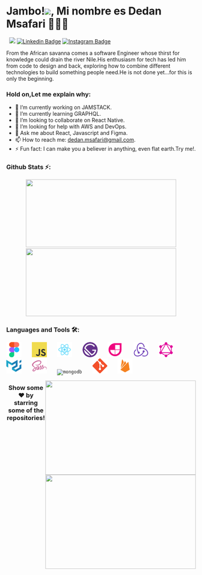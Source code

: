 # Jambo!<img src="https://media.giphy.com/media/MEFVcuRIoVETUMYZEe/giphy.gif" height="80px">, Mi nombre es Dedan Msafari 👨🏼‍💻 


&nbsp; ![](https://visitor-badge.glitch.me/badge?page_id=dedanmsafari.dedanmsafari&style=flat-square&color=38b000)
[![Linkedin Badge](https://img.shields.io/badge/-LinkedIn-0e76a8?style=flat-square&logo=Linkedin&logoColor=white)](https://linkedin.com/in/dedanmsafari)
[![Instagram Badge](https://img.shields.io/badge/-Instagram-e4405f?style=flat-square&logo=Instagram&logoColor=white)](https://instagram.com/dedan_eleven/)




From the African savanna comes a software Engineer whose thirst for knowledge could drain the river Nile.His enthusiasm for tech has led him from code to design and back, exploring how to combine different technologies to build something people need.He is not done yet...for this is only the beginning.

### Hold on,Let me explain why:

- 🔭 I’m currently working on JAMSTACK.
- 🌱 I’m currently learning GRAPHQL.
- 👯 I’m looking to collaborate on React Native.
- 🤔 I’m looking for help with AWS and DevOps.
- 💬 Ask me about React, Javascript and Figma.
- 📫 How to reach me: dedan.msafari@gmail.com.
- ⚡ Fun fact: I can make you a believer in anything, even flat earth.Try me!.



### Github Stats ⚡️:

<div align="center">
  <img height= "180em" width="400em" src="https://github-readme-stats.vercel.app/api/top-langs/?username=dedanmsafari&layout=compact&title_color=ff0a54&icon_color=ffff3f&text_color=ffffff&bg_color=0a0012&theme=radical&langs_count=4" />
  <img height= "180em" width="400em"  src="https://github-readme-stats.vercel.app/api?username=dedanmsafari&&show_icons=true&title_color=ff0a54&icon_color=ffff3f&text_color=ffffff&bg_color=0a0012&theme=radical" />
</div>

### Languages and Tools 🛠:


<code><img width="40" height="40" src="https://github.com/devicons/devicon/blob/master/icons/figma/figma-original.svg" alt="figma"></code>&nbsp;&nbsp;&nbsp;&nbsp;&nbsp;&nbsp;
<code><img width="40" height="40" src="https://raw.githubusercontent.com/github/explore/80688e429a7d4ef2fca1e82350fe8e3517d3494d/topics/javascript/javascript.png" alt="javascript"></code>&nbsp;&nbsp;&nbsp;&nbsp;&nbsp;&nbsp;
<code><img width="40" height="40" src="https://raw.githubusercontent.com/github/explore/80688e429a7d4ef2fca1e82350fe8e3517d3494d/topics/react/react.png" alt="react"></code>&nbsp;&nbsp;&nbsp;&nbsp;&nbsp;&nbsp;
<code><img width="40" height="40" src="https://github.com/devicons/devicon/blob/master/icons/gatsby/gatsby-original.svg" alt="gatsby"></code>&nbsp;&nbsp;&nbsp;&nbsp;&nbsp;&nbsp;
<code><img width="40" height="40" src="https://github.com/devicons/devicon/blob/master/icons/jamstack/jamstack-original.svg" alt="jamstack"></code>&nbsp;&nbsp;&nbsp;&nbsp;&nbsp;&nbsp;
<code><img width="40" height="40" src="https://raw.githubusercontent.com/github/explore/80688e429a7d4ef2fca1e82350fe8e3517d3494d/topics/redux/redux.png" alt="react"></code>&nbsp;&nbsp;&nbsp;&nbsp;&nbsp;&nbsp;
<code><img width="40" height="40" src="https://raw.githubusercontent.com/github/explore/80688e429a7d4ef2fca1e82350fe8e3517d3494d/topics/graphql/graphql.png" alt="graphql"></code>&nbsp;&nbsp;&nbsp;&nbsp;&nbsp;&nbsp;
<code><img width="40" height="40" src="https://github.com/devicons/devicon/blob/master/icons/materialui/materialui-original.svg" alt="material-ui"></code>&nbsp;&nbsp;&nbsp;&nbsp;&nbsp;&nbsp;
<code><img width="40" height="40" src="https://github.com/devicons/devicon/blob/master/icons/sass/sass-original.svg" alt="sass"></code>&nbsp;&nbsp;&nbsp;&nbsp;&nbsp;&nbsp;
<code><img width="40" height="40" src="https://encrypted-tbn0.gstatic.com/images?q=tbn%3AANd9GcSTTzPAw-55ssm1Im594xYZ9eRQu2JylrkYLg&usqp=CAU" alt="mongodb"></code>&nbsp;&nbsp;&nbsp;&nbsp;&nbsp;&nbsp;
<code><img width="40" height="40" src="https://raw.githubusercontent.com/devicons/devicon/master/icons/git/git-original.svg" alt="git"></code>&nbsp;&nbsp;&nbsp;&nbsp;&nbsp;&nbsp;
<code><img width="40" height="40" src="https://github.com/devicons/devicon/blob/master/icons/firebase/firebase-plain.svg" alt="firebase"></code>


<div align="center">
<img align="right" height="250" width="400" alt="" src="https://media.giphy.com/media/QHE5gWI0QjqF2/giphy.gif" />
<img align="right" height="250" width="400" alt="" src="https://media.giphy.com/media/lXHwJv89PvdN200Anr/giphy.gif" />
  </div>
  
  <div align="center">

### Show some ❤️ by starring some of the repositories!

</div>
